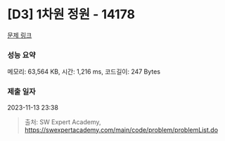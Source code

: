 # [D3] 1차원 정원 - 14178 

[문제 링크](https://swexpertacademy.com/main/code/problem/problemDetail.do?contestProbId=AX_N3oSqcyUDFARi) 

### 성능 요약

메모리: 63,564 KB, 시간: 1,216 ms, 코드길이: 247 Bytes

### 제출 일자

2023-11-13 23:38



> 출처: SW Expert Academy, https://swexpertacademy.com/main/code/problem/problemList.do